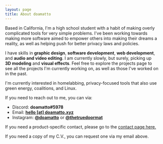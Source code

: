 ```yaml
---
layout: page
title: About doamatto
---
```


Based in California, I'm a high school student with a habit of making overly complicated tools for very simple problems. I've been working towards making more software aimed to empower others into making their dreams a reality, as well as helping push for better privacy laws and policies.

I have skills in **graphic design**, **software development**, **web development**, and **audio and video editing**. I am currently slowly, but surely, picking up **3D modeling** and **visual effects**. Feel free to explore the projects page to see all the projects I'm currently working on, as well as those I've worked on in the past.

I'm currently interested in homelabbing, privacy-focused tools that also use green energy, coalitions, and Linux.

If you need to reach out to me, you can via:

- Discord: **doamatto#5978**
- Email: **[hello [at] doamatto.xyz](mailto:hello@doamatto.xyz)**
- Instagram: **[@doamatto](https://instagr.am/doamatto)** or **[@thetruedoormat](https://instagr.am/thetruedoormat)**

If you need a product-specific contact, please go to the [contact page here.](https://doamatto.xyz/contact)

If you need a copy of my C.V., you can request one via my email above.